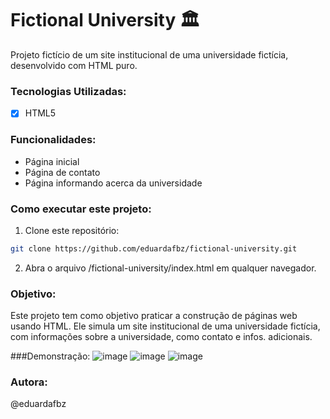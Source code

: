 # Fictional University 🏛️

Projeto fictício de um site institucional de uma universidade fictícia, desenvolvido com HTML puro.

### Tecnologias Utilizadas:
- [x] HTML5

### Funcionalidades: 
- Página inicial
- Página de contato
- Página informando acerca da universidade

### Como executar este projeto:
1. Clone este repositório:
```bash
git clone https://github.com/eduardafbz/fictional-university.git
```
2. Abra o arquivo /fictional-university/index.html em qualquer navegador.

### Objetivo: 
Este projeto tem como objetivo praticar a construção de páginas web usando HTML. Ele simula um site institucional de uma universidade fictícia, com informações sobre a universidade, como contato e infos. adicionais.

###Demonstração:
![image](https://github.com/user-attachments/assets/255b0535-55fc-4ae6-bf04-9716686e31e0)   ![image](https://github.com/user-attachments/assets/a08704a3-c8cb-4dad-9838-9a4fbef5a07a)   ![image](https://github.com/user-attachments/assets/744410d8-453a-4190-b5b1-dc40230e4cf9)

### Autora: 
@eduardafbz
